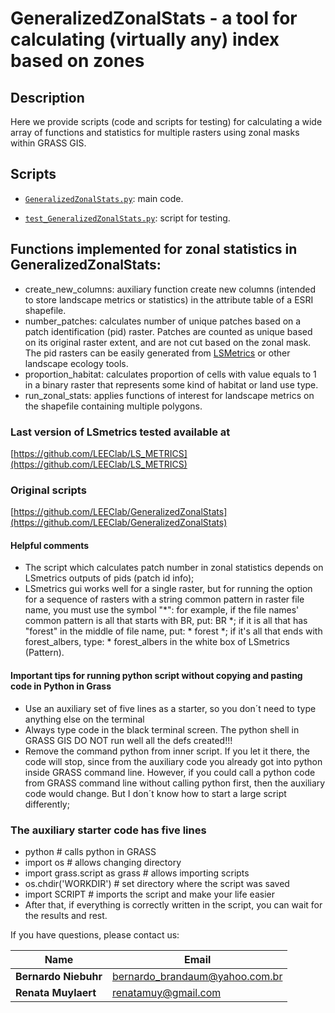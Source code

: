 # GeneralizedZonalStats - a tool for calculating (virtually any) index based on zones

## Description 

Here we provide scripts (code and scripts for testing) for calculating a wide array of functions and statistics for multiple rasters using zonal masks within GRASS GIS.

## Scripts

- [`GeneralizedZonalStats.py`](https://github.com/LEEClab/GeneralizedZonalStats/blob/master/GeneralizedZonalStats.py): main code.

- [`test_GeneralizedZonalStats.py`](https://github.com/LEEClab/GeneralizedZonalStats/blob/master/test_GeneralizedZonalStats.py): script for testing.

## Functions implemented for zonal statistics in GeneralizedZonalStats:

+ create_new_columns: auxiliary function create new columns (intended to store landscape metrics or statistics) in the attribute table of a ESRI shapefile.
+ number_patches: calculates number of unique patches based on a patch identification (pid) raster. Patches are counted as unique based on its original raster extent, and are not cut based on the zonal mask. The pid rasters can be easily generated from [LSMetrics](https://github.com/LEEClab/LS_METRICS) or other landscape ecology tools.
+ proportion_habitat: calculates proportion of cells with value equals to 1 in a binary raster that represents some kind of habitat or land use type.
+ run_zonal_stats: applies functions of interest for landscape metrics on the shapefile containing multiple polygons.

### Last version of LSmetrics tested available at
[https://github.com/LEEClab/LS_METRICS](https://github.com/LEEClab/LS_METRICS)

### Original scripts
[https://github.com/LEEClab/GeneralizedZonalStats](https://github.com/LEEClab/GeneralizedZonalStats)

#### Helpful comments

- The script which calculates patch number in zonal statistics depends on LSmetrics outputs of pids (patch id info); 
- LSmetrics gui works well for a single raster, but for running the option for a sequence of rasters with a string common pattern in raster file name, you must use the symbol "*": 
for example, if the file names' common pattern is all that starts with BR, put: BR *;
if it is all that has "forest" in the middle of file name, put: * forest *;
if it's all that ends with forest_albers, type: * forest_albers in the white box of LSmetrics (Pattern).

#### Important tips for running python script without copying and pasting code in Python in Grass

+ Use an auxiliary set of five lines as a starter, so you don´t need to type anything else on the terminal
+ Always type code in the black terminal screen. The python shell in GRASS GIS DO NOT run well all the defs created!!!
+ Remove the command python from inner script. If you let it there, the code will stop, since from the auxiliary code you already got into python inside GRASS command line. However, if you could call a python code from GRASS command line without calling python first, then the auxiliary code would change. But I don´t know how to start a large script differently;

### The auxiliary starter code has five lines

+ python # calls python in GRASS 
+ import os # allows changing directory
+ import grass.script as grass # allows importing scripts
+ os.chdir('WORKDIR') # set directory where the script was saved
+ import SCRIPT # imports the script and make your life easier
+ After that, if everything is correctly written in the script, you can wait for the results and rest.

If you have questions, please contact us:

Name |Email 
--- | --- 
**Bernardo Niebuhr** | bernardo_brandaum@yahoo.com.br 
**Renata Muylaert** | renatamuy@gmail.com 

